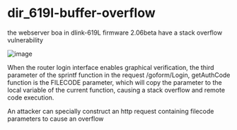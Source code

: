 # dir_619l-buffer-overflow


the webserver boa in dlink-619L firmware 2.06beta have a  stack overflow vulnerability

![image](https://github.com/hhhhu8045759/dir_619l-buffer-overflow/blob/master/619.png)

When the router login interface enables graphical verification, the third parameter of the sprintf function in the request /goform/Login, getAuthCode function is the FILECODE parameter, which will copy the parameter to the local variable of the current function, causing a stack overflow and remote code execution.

An attacker can specially construct an http request containing filecode parameters to cause an overflow


